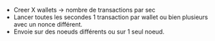 
- Creer X wallets -> nombre de transactions par sec
- Lancer toutes les secondes 1 transaction par wallet ou bien plusieurs avec un nonce différent.
- Envoie sur des noeuds différents ou sur 1 seul noeud.